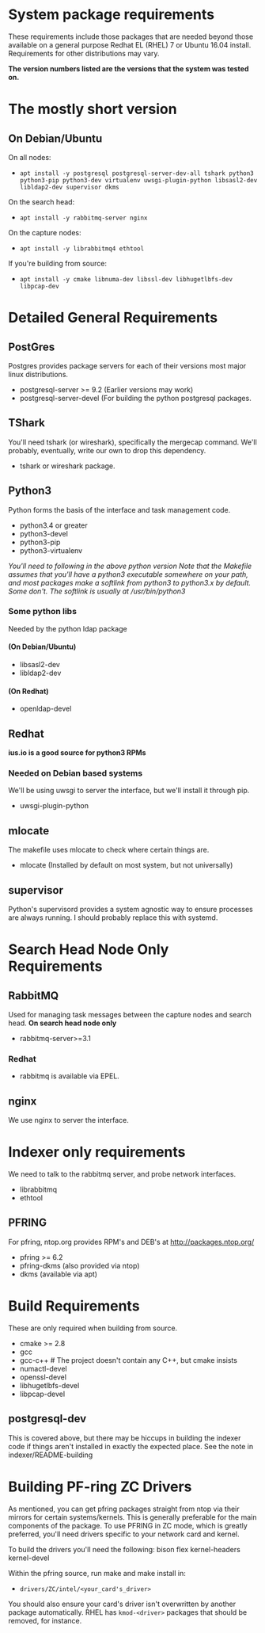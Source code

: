 # System package requirements
These requirements include those packages that are needed beyond those available on 
a general purpose Redhat EL (RHEL) 7 or Ubuntu 16.04 install. Requirements for other distributions may vary.

__The version numbers listed are the versions that the system was tested on.__

# The mostly short version

## On Debian/Ubuntu
On all nodes:
 - `apt install -y postgresql postgresql-server-dev-all tshark python3 python3-pip python3-dev virtualenv uwsgi-plugin-python libsasl2-dev libldap2-dev supervisor dkms`

On the search head:
 - `apt install -y rabbitmq-server nginx`

On the capture nodes:
 - `apt install -y librabbitmq4 ethtool`

If you're building from source:
 - `apt install -y cmake libnuma-dev libssl-dev libhugetlbfs-dev libpcap-dev`

# Detailed General Requirements
## PostGres
Postgres provides package servers for each of their versions most major linux distributions.
 - postgresql-server >= 9.2 (Earlier versions may work)
 - postgresql-server-devel  (For building the python postgresql packages.

## TShark
You'll need tshark (or wireshark), specifically the mergecap command. We'll probably, eventually, write our own to drop this dependency.
 - tshark or wireshark package.

## Python3
Python forms the basis of the interface and task management code.
 - python3.4 or greater
 - python3-devel
 - python3-pip
 - python3-virtualenv

*You'll need to following in the above python version
Note that the Makefile assumes that you'll have a python3 executable somewhere on your path, 
  and most packages make a softlink from python3 to python3.x by default. Some don't.
The softlink is usually at /usr/bin/python3*

### Some python libs
Needed by the python ldap package

#### (On Debian/Ubuntu)
 - libsasl2-dev
 - libldap2-dev

#### (On Redhat)
 - openldap-devel

## Redhat
  __ius.io is a good source for python3 RPMs__

### Needed on Debian based systems
We'll be using uwsgi to server the interface, but we'll install it through pip.
 - uwsgi-plugin-python 

## mlocate
The makefile uses mlocate to check where certain things are. 
 - mlocate (Installed by default on most system, but not universally)

## supervisor
Python's supervisord provides a system agnostic way to ensure processes are always running.
I should probably replace this with systemd.

# Search Head Node Only Requirements

## RabbitMQ
Used for managing task messages between the capture nodes and search head.
__On search head node only__
 - rabbitmq-server>=3.1 

### Redhat
 - rabbitmq is available via EPEL.

## nginx
We use nginx to server the interface.

# Indexer only requirements
We need to talk to the rabbitmq server, and probe network interfaces.
 - librabbitmq
 - ethtool

## PFRING
For pfring, ntop.org provides RPM's and DEB's at http://packages.ntop.org/
 - pfring  >= 6.2
 - pfring-dkms (also provided via ntop)
 - dkms (available via apt)

# Build Requirements
These are only required when building from source.
 - cmake >= 2.8
 - gcc
 - gcc-c++  # The project doesn't contain any C++, but cmake insists
 - numactl-devel
 - openssl-devel
 - libhugetlbfs-devel
 - libpcap-devel

## postgresql-dev
This is covered above, but there may be hiccups in building the indexer code if things
aren't installed in exactly the expected place. See the note in indexer/README-building

# Building PF-ring ZC Drivers
As mentioned, you can get pfring packages straight from ntop via their mirrors for certain systems/kernels. This is generally preferable for the main components of the package. To use PFRING in ZC mode, which is greatly preferred, you'll need drivers specific to your network card and kernel.

To build the drivers you'll need the following:
bison 
flex 
kernel-headers
kernel-devel

Within the pfring source, run make and make install in:
 - `drivers/ZC/intel/<your_card's_driver>`

You should also ensure your card's driver isn't overwritten by another package automatically. RHEL has `kmod-<driver>` packages that should be removed, for instance.
